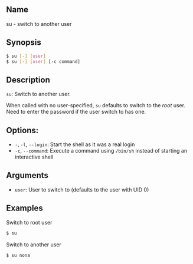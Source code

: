 ## Name

su - switch to another user

## Synopsis

```sh
$ su [-] [user]
$ su [-] [user] [-c command]
```

## Description

`su`: Switch to another user.

When called with no user-specified, `su` defaults to switch to the *root* user. Need to enter the password if the user switch to has one.

## Options:

* `-`, `-l`, `--login`: Start the shell as it was a real login
* `-c`, `--command`: Execute a command using `/bin/sh` instead of starting an interactive shell

## Arguments

* `user`: User to switch to (defaults to the user with UID 0)

## Examples

Switch to root user

```sh
$ su
```

Switch to another user

```sh
$ su nona
```
